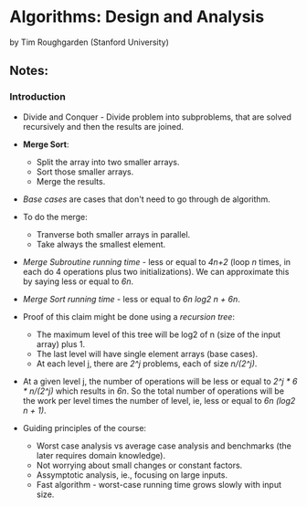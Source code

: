 # Algorithms: Design and Analysis
by Tim Roughgarden (Stanford University)

## Notes:

### Introduction

* Divide and Conquer - Divide problem into subproblems, that are solved recursively and then the results are joined.

* **Merge Sort**:
    - Split the array into two smaller arrays.
    - Sort those smaller arrays.
    - Merge the results.

* _Base cases_ are cases that don't need to go through de algorithm.

* To do the merge:
    - Tranverse both smaller arrays in parallel.
    - Take always the smallest element.

* _Merge Subroutine running time_ - less or equal to _4n+2_ (loop _n_ times, in each do 4 operations plus two initializations). We can approximate this by saying less or equal to _6n_.

* _Merge Sort running time_ - less or equal to _6n log2 n + 6n_.

* Proof of this claim might be done using a _recursion tree_:
    - The maximum level of this tree will be log2 of n (size of the input array) plus 1. 
    - The last level will have single element arrays (base cases).
    - At each level j, there are _2^j_ problems, each of size _n/(2^j)_.

* At a given level j, the number of operations will be less or equal to _2^j * 6 * n/(2^j)_ which results in _6n_. So the total number of operations will be the work per level times the number of level, ie, less or equal to _6n (log2 n + 1)_.

* Guiding principles of the course:
    - Worst case analysis vs average case analysis and benchmarks (the later requires domain knowledge).
    - Not worrying about small changes or constant factors.
    - Assymptotic analysis, ie., focusing on large inputs.
    - Fast algorithm - worst-case running time grows slowly with input size.


